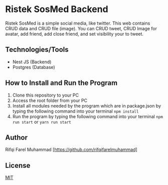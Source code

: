 # Ristek SosMed Backend
Ristek SosMed is a simple social media, like twitter. This web contains CRUD data and CRUD file (image). You can CRUD tweet, CRUD Image for avatar, add friend, add close friend, and set visibility your to tweet.

## Technologies/Tools
- Nest JS (Backend)
- Postgres (Database)

## How to Install and Run the Program
1. Clone this repository to your PC
2. Access the root folder from your PC
3. Install all modules needed by the program which are in package.json by typing the following command into your terminal
```npm install```
4. Run the program by typing the following command into your terminal
```npm run start```
or
```yarn run start```

## Author
Rifqi Farel Muhammad [https://github.com/rifqifarelmuhammad]

## License
[MIT](https://github.com/rifqifarelmuhammad/ristek-sosmed-backend/blob/main/LICENSE.txt)